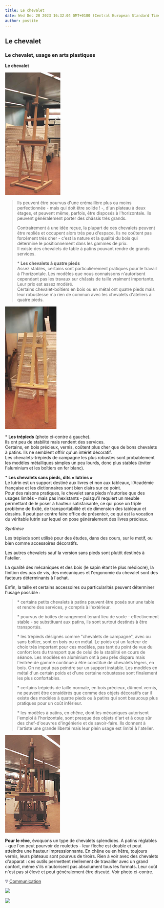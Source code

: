 ```yaml
---
title: Le chevalet
date: Wed Dec 20 2023 16:32:04 GMT+0100 (Central European Standard Time)
author: postite
---
```


## Le chevalet
### Le chevalet, usage en arts plastiques
 **Le chevalet**

![](images/chevaletapatinsversionweb.jpg)

> Ils peuvent être pourvus d'une crémaillère plus ou moins perfectionnée - mais qui doit être solide ! -, d'un plateau à deux étages, et peuvent même, parfois, être disposés à l'horizontale. Ils peuvent généralement porter des châssis très grands.
> 
> Contrairement à une idée reçue, la plupart de ces chevalets peuvent être repliés et occupent alors très peu d'espace. Ils ne coûtent pas forcément très cher - c'est la nature et la qualité du bois qui détermine le positionnement dans les gammes de prix.  
> Il existe des chevalets de table à patins pouvant rendre de grands services.
> 
> \* **Les chevalets à quatre pieds**  
> Assez stables, certains sont particulièrement pratiques pour le travail à l'horizontale. Les modèles que nous connaissons n'autorisent cependant pas les travaux sur châssis de taille vraiment importante.  
> Leur prix est assez modéré.  
> Certains chevalet-boîtiers en bois ou en métal ont quatre pieds mais leur robustesse n'a rien de commun avec les chevalets d'ateliers à quatre pieds.

![](images/chevaletetudes.jpg)

\* **Les trépieds** (photo ci-contre à gauche).  
Ils ont peu de stabilité mais rendent des services.  
Certains, en bois précieux, vernis, coûtent plus cher que de bons chevalets à patins. Ils ne semblent offrir qu'un intérêt décoratif.  
Les chevalets-trépieds de campagne les plus robustes sont probablement les modèles métalliques simples un peu lourds, donc plus stables (éviter l'aluminium et les boîtiers en fer blanc).

\* **Les chevalets sans pieds, dits « lutrins »**  
Le lutrin est un support destiné aux livres et non aux tableaux, l'Académie française et les dictionnaires sont bien clairs sur ce point.  
Pour des raisons pratiques, le chevalet sans pieds n'autorise que des usages limités - mais pas inexistants - puisqu'il requiert un meuble permettant de le poser à hauteur satisfaisante, ce qui pose un triple problème de fixité, de transportabilité et de dimension des tableaux et dessins. Il peut par contre faire office de présentoir, ce qui est la vocation du véritable lutrin sur lequel on pose généralement des livres précieux.

_Synthèse_

Les trépieds sont utilisé pour des études, dans des cours, sur le motif, ou bien comme accessoires décoratifs.

Les autres chevalets sauf la version sans pieds sont plutôt destinés à l'atelier.

La qualité des mécaniques et des bois (le sapin étant le plus médiocre), la finition des pas de vis, des mécaniques et l'ergonomie du chevalet sont des facteurs déterminants à l'achat.

Enfin, la taille et certains accessoires ou particularités peuvent déterminer l'usage possible :

> \* certains petits chevalets à patins peuvent être posés sur une table et rendre des services, y compris à l'extérieur.
> 
> \* pourvus de boîtes de rangement tenant lieu de socle - effectivement stable - se substituant aux patins, ils sont surtout destinés à être transportés.
> 
> \* les trépieds désignés comme "chevalets de campagne", avec ou sans boîtier, sont en bois ou en métal. Le poids est un facteur de choix très important pour ces modèles, pas tant du point de vue du confort lors du transport que de celui de la stabilité en cours de séance. Les modèles en aluminium ont à peu près disparu mais l'entrée de gamme continue à être constitué de chevalets légers, en bois. On ne peut pas peindre sur un support instable. Les modèles en métal d'un certain poids et d'une certaine robustesse sont finalement les plus confortables. 
> 
> \* certains trépieds de taille normale, en bois précieux, dûment vernis, ne peuvent être considérés que comme des objets décoratifs car il existe des modèles à quatre pieds ou à patins qui sont beaucoup plus pratiques pour un coût inférieur.
> 
> \* les modèles à patins, en chêne, dont les mécaniques autorisent l'emploi à l'horizontale, sont presque des objets d'art et à coup sûr des chef-d'oeuvres d'ingénierie et de savoir-faire. Ils donnent à l'artiste une grande liberté mais leur plein usage est limité à l'atelier. 

![](images/vraichevalet.jpg)

**Pour le rêve**, évoquons un type de chevalets splendides. A patins réglables - que l'on peut pourvoir de roulettes - leur flèche est double et peut atteindre une hauteur impressionnante. En chêne ou en hêtre, toujours vernis, leurs plateaux sont pourvus de tiroirs. Rien à voir avec des chevalets d'apparat : ces outils permettent réellement de travailler avec un grand confort, même s'ils n'autorisent pas absolument tous les formats. Leur coût n'est pas si élevé et peut généralement être discuté. Voir photo ci-contre.



![](images/flechebas.gif) [Communication](http://www.artrealite.com/annonceurs.htm) 

[![](https://cbonvin.fr/sites/regie.artrealite.com/visuels/campagne1.png)](index-2.html#20131014)

![](https://cbonvin.fr/sites/regie.artrealite.com/visuels/campagne2.png)